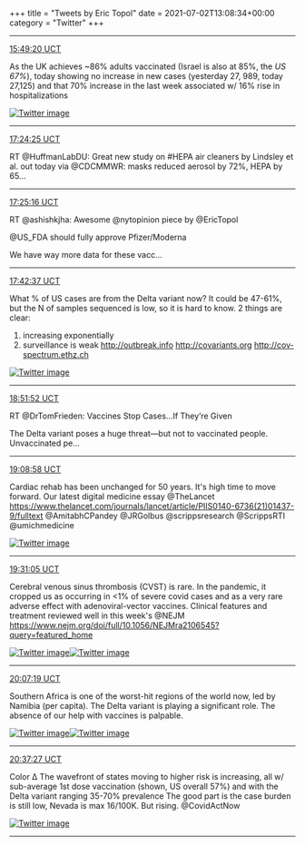 +++
title = "Tweets by Eric Topol" 
date = 2021-07-02T13:08:34+00:00
category = "Twitter"
+++


---

<a href="https://twitter.com/erictopol/status/1410988971320954881" target="_blank" rel="noreferer">15:49:20 UCT</a>

As the UK achieves ~86% adults vaccinated (Israel is also at 85%, the *US 67%*), today showing no increase in new cases (yesterday 27, 989, today 27,125) and that 70% increase in the last week associated w/ 16% rise in hospitalizations 

<a href="E5TWDVAVUAYctoF.jpg"  ><img src="E5TWDVAVUAYctoF.jpg" alt="Twitter image" ></img></a>

---

<a href="https://twitter.com/erictopol/status/1411012902304174082" target="_blank" rel="noreferer">17:24:25 UCT</a>

RT @HuffmanLabDU: Great new study on #HEPA air cleaners by Lindsley et al. out today via @CDCMMWR: masks reduced aerosol by 72%, HEPA by 65…



---

<a href="https://twitter.com/erictopol/status/1411013115429355525" target="_blank" rel="noreferer">17:25:16 UCT</a>

RT @ashishkjha: Awesome @nytopinion piece by @EricTopol 

@US_FDA should fully approve Pfizer/Moderna

We have way more data for these vacc…



---

<a href="https://twitter.com/erictopol/status/1411017478814113796" target="_blank" rel="noreferer">17:42:37 UCT</a>

What % of US cases are from the Delta variant now?
It could be 47-61%, but the N of samples sequenced is low, so it is hard to know.
2 things are clear: 
1.  increasing exponentially 
2. surveillance is weak
http://outbreak.info
http://covariants.org
http://cov-spectrum.ethz.ch 

<a href="E5TvYXCVcAMOE-J.jpg"  ><img src="E5TvYXCVcAMOE-J.jpg" alt="Twitter image" ></img></a>

---

<a href="https://twitter.com/erictopol/status/1411034908789592064" target="_blank" rel="noreferer">18:51:52 UCT</a>

RT @DrTomFrieden: Vaccines Stop Cases…If They’re Given

The Delta variant poses a huge threat—but not to vaccinated people. Unvaccinated pe…



---

<a href="https://twitter.com/erictopol/status/1411039210392276993" target="_blank" rel="noreferer">19:08:58 UCT</a>

Cardiac rehab has been unchanged for 50 years. It's high time to move forward. 
Our latest digital medicine essay @TheLancet  https://www.thelancet.com/journals/lancet/article/PIIS0140-6736(21)01437-9/fulltext
@AmitabhCPandey @JRGolbus @scrippsresearch @ScrippsRTI @umichmedicine 

<a href="E5UEXCsUYAI7IXB.jpg"  ><img src="E5UEXCsUYAI7IXB.jpg" alt="Twitter image" ></img></a>

---

<a href="https://twitter.com/erictopol/status/1411044776208527360" target="_blank" rel="noreferer">19:31:05 UCT</a>

Cerebral venous sinus thrombosis (CVST) is rare. In the pandemic, it cropped us as occurring in &lt;1% of severe covid cases and as a very rare adverse effect with adenoviral-vector vaccines. Clinical features and treatment reviewed well in this week's @NEJM
https://www.nejm.org/doi/full/10.1056/NEJMra2106545?query=featured_home 

<a href="E5UHd1FVEAI1ch-.jpg"  ><img src="E5UHd1FVEAI1ch-.jpg" alt="Twitter image" ></img></a><a href="E5UJVtZUYAE3ZyA.jpg"  ><img src="E5UJVtZUYAE3ZyA.jpg" alt="Twitter image" ></img></a>

---

<a href="https://twitter.com/erictopol/status/1411053894331813889" target="_blank" rel="noreferer">20:07:19 UCT</a>

Southern Africa is one of the worst-hit regions of the world now, led by Namibia (per capita). The Delta variant is playing a significant role. The absence of our help with vaccines is palpable. 

<a href="E5UQ3KSVcAEdSvv.jpg"  ><img src="E5UQ3KSVcAEdSvv.jpg" alt="Twitter image" ></img></a><a href="E5UR2K_VoAYPRz1.jpg"  ><img src="E5UR2K_VoAYPRz1.jpg" alt="Twitter image" ></img></a>

---

<a href="https://twitter.com/erictopol/status/1411061477998424065" target="_blank" rel="noreferer">20:37:27 UCT</a>

Color Δ
The wavefront of states moving to higher risk is increasing, all w/ sub-average 1st dose vaccination (shown, US overall 57%) and with the Delta variant ranging 35-70% prevalence
The good part is the case burden is still low, Nevada is max 16/100K. But rising.
@CovidActNow 

<a href="E5UXeBWUcAUt5bD.jpg"  ><img src="E5UXeBWUcAUt5bD.jpg" alt="Twitter image" ></img></a>

---